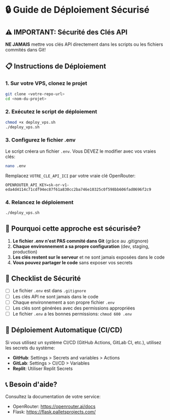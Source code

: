 # 🔒 Guide de Déploiement Sécurisé

## ⚠️ IMPORTANT: Sécurité des Clés API

**NE JAMAIS** mettre vos clés API directement dans les scripts ou les fichiers commités dans Git!

## 📋 Instructions de Déploiement

### 1. Sur votre VPS, clonez le projet

```bash
git clone <votre-repo-url>
cd <nom-du-projet>
```

### 2. Exécutez le script de déploiement

```bash
chmod +x deploy_vps.sh
./deploy_vps.sh
```

### 3. Configurez le fichier .env

Le script créera un fichier `.env`. Vous DEVEZ le modifier avec vos vraies clés:

```bash
nano .env
```

Remplacez `VOTRE_CLE_API_ICI` par votre vraie clé OpenRouter:

```
OPENROUTER_API_KEY=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
```

### 4. Relancez le déploiement

```bash
./deploy_vps.sh
```

## 🔐 Pourquoi cette approche est sécurisée?

1. **Le fichier .env n'est PAS commité dans Git** (grâce au .gitignore)
2. **Chaque environnement a sa propre configuration** (dev, staging, production)
3. **Les clés restent sur le serveur** et ne sont jamais exposées dans le code
4. **Vous pouvez partager le code** sans exposer vos secrets

## 📝 Checklist de Sécurité

- [ ] Le fichier `.env` est dans `.gitignore`
- [ ] Les clés API ne sont jamais dans le code
- [ ] Chaque environnement a son propre fichier `.env`
- [ ] Les clés sont générées avec des permissions appropriées
- [ ] Le fichier `.env` a les bonnes permissions: `chmod 600 .env`

## 🚀 Déploiement Automatique (CI/CD)

Si vous utilisez un système CI/CD (GitHub Actions, GitLab CI, etc.), utilisez les secrets du système:

- **GitHub**: Settings > Secrets and variables > Actions
- **GitLab**: Settings > CI/CD > Variables
- **Replit**: Utiliser Replit Secrets

## 📞 Besoin d'aide?

Consultez la documentation de votre service:
- OpenRouter: https://openrouter.ai/docs
- Flask: https://flask.palletsprojects.com/
